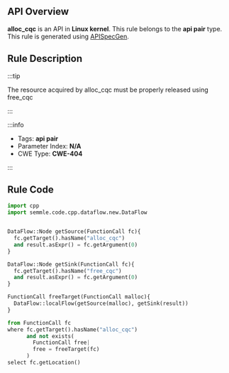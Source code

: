 ---
---


## API Overview
**alloc_cqc** is an API in **Linux kernel**. This rule belongs to the **api pair** type. This rule is generated using [APISpecGen](../../tools/APISpecGen).
## Rule Description

:::tip

The resource acquired by alloc_cqc must be properly released using free_cqc

:::

:::info

- Tags: **api pair**
- Parameter Index: **N/A**
- CWE Type: **CWE-404**

:::

## Rule Code
```python
import cpp
import semmle.code.cpp.dataflow.new.DataFlow


DataFlow::Node getSource(FunctionCall fc){
  fc.getTarget().hasName("alloc_cqc")
  and result.asExpr() = fc.getArgument(0)
}

DataFlow::Node getSink(FunctionCall fc){
  fc.getTarget().hasName("free_cqc")
  and result.asExpr() = fc.getArgument(0)
}

FunctionCall freeTarget(FunctionCall malloc){
  DataFlow::localFlow(getSource(malloc), getSink(result))
}

from FunctionCall fc
where fc.getTarget().hasName("alloc_cqc")
      and not exists(
        FunctionCall free| 
        free = freeTarget(fc)
      )
select fc.getLocation()

    
```